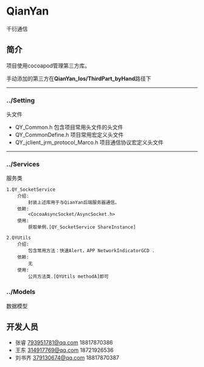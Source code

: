 # QianYan
千衍通信

## 简介
项目使用cocoapod管理第三方库。

手动添加的第三方在**QianYan_Ios/ThirdPart_byHand**路径下
***
### ../Setting
头文件

+ QY_Common.h 包含项目常用头文件的头文件
+ QY_CommonDefine.h 项目常用宏定义头文件
+ QY_jclient_jrm_protocol_Marco.h 项目通信协议宏定义头文件
***
### ../Services
服务类  

	1.QY_SocketService
		介绍:
			封装上述库用于与QianYan后端服务器通信。	
		依赖:
			<CocoaAsyncSocket/AsyncSocket.h>
		使用:
			获取单例.[QY_SocketService ShareInstance]

	2.QYUtils
		介绍:
			包含常用方法：快速Alert，APP NetworkIndicatorGCD .
		依赖:
			无
		使用:
			公共方法类.[QYUtils methodA]即可

### ../Models

数据模型



## 开发人员
+ 张睿 <793951781@qq.com> 18817870386
+ 王东 <314917769@qq.com> 18721926536
+ 刘书齐 <379130674@qq.com> 18817870387